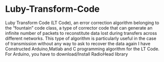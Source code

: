 # Luby-Transform-Code
Luby Transform Code (LT Code), an error correction algorithm belonging to the “fountain” code class, a type of corrector code that can generate an infinite number of packets to reconstitute data lost during transfers across different networks.  This type of algorithm is particularly useful in the case of transmission without any way to ask to recover the data again
I have Constructed Arduino,Matlab and C programming algorithm for the LT Code.
For Arduino, you have to download/Install RadioHead library
